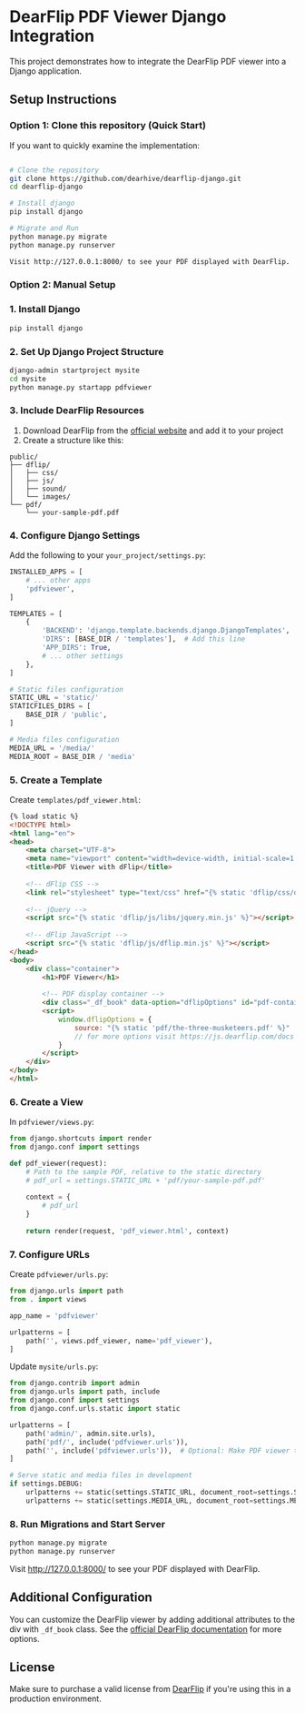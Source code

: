 # DearFlip PDF Viewer Django Integration

This project demonstrates how to integrate the DearFlip PDF viewer into a Django application.

## Setup Instructions

### Option 1: Clone this repository (Quick Start)

If you want to quickly examine the implementation:

```bash

# Clone the repository
git clone https://github.com/dearhive/dearflip-django.git
cd dearflip-django

# Install django
pip install django

# Migrate and Run
python manage.py migrate
python manage.py runserver

Visit http://127.0.0.1:8000/ to see your PDF displayed with DearFlip.

```

### Option 2: Manual Setup

### 1. Install Django

```bash
pip install django
```

### 2. Set Up Django Project Structure

```bash
django-admin startproject mysite
cd mysite
python manage.py startapp pdfviewer
```

### 3. Include DearFlip Resources

1. Download DearFlip from the [official website](https://js.dearflip.com/) and add it to your project
2. Create a structure like this:
```
public/
├── dflip/
│   ├── css/
│   ├── js/
│   ├── sound/
│   └── images/
└── pdf/
    └── your-sample-pdf.pdf
```

### 4. Configure Django Settings

Add the following to your `your_project/settings.py`:

```python
INSTALLED_APPS = [
    # ... other apps
    'pdfviewer',
]

TEMPLATES = [
    {
        'BACKEND': 'django.template.backends.django.DjangoTemplates',
        'DIRS': [BASE_DIR / 'templates'],  # Add this line
        'APP_DIRS': True,
        # ... other settings
    },
]

# Static files configuration
STATIC_URL = 'static/'
STATICFILES_DIRS = [
    BASE_DIR / 'public',
]

# Media files configuration
MEDIA_URL = '/media/'
MEDIA_ROOT = BASE_DIR / 'media'
```

### 5. Create a Template

Create `templates/pdf_viewer.html`:

```html
{% load static %}
<!DOCTYPE html>
<html lang="en">
<head>
    <meta charset="UTF-8">
    <meta name="viewport" content="width=device-width, initial-scale=1.0">
    <title>PDF Viewer with dFlip</title>
    
    <!-- dFlip CSS -->
    <link rel="stylesheet" type="text/css" href="{% static 'dflip/css/dflip.min.css' %}">
    
    <!-- jQuery -->
    <script src="{% static 'dflip/js/libs/jquery.min.js' %}"></script>
        
    <!-- dFlip JavaScript -->
    <script src="{% static 'dflip/js/dflip.min.js' %}"></script>
</head>
<body>
    <div class="container">
        <h1>PDF Viewer</h1>
        
        <!-- PDF display container -->
        <div class="_df_book" data-option="dflipOptions" id="pdf-container"></div>
        <script>
            window.dflipOptions = {
                source: "{% static 'pdf/the-three-musketeers.pdf' %}"
                // for more options visit https://js.dearflip.com/docs
            }
        </script>
    </div>
</body>
</html>
```

### 6. Create a View

In `pdfviewer/views.py`:

```python
from django.shortcuts import render
from django.conf import settings

def pdf_viewer(request):
    # Path to the sample PDF, relative to the static directory
    # pdf_url = settings.STATIC_URL + 'pdf/your-sample-pdf.pdf'
    
    context = {
        # pdf_url
    }
    
    return render(request, 'pdf_viewer.html', context)
```

### 7. Configure URLs

Create `pdfviewer/urls.py`:

```python
from django.urls import path
from . import views

app_name = 'pdfviewer'

urlpatterns = [
    path('', views.pdf_viewer, name='pdf_viewer'),
]
```

Update `mysite/urls.py`:

```python
from django.contrib import admin
from django.urls import path, include
from django.conf import settings
from django.conf.urls.static import static

urlpatterns = [
    path('admin/', admin.site.urls),
    path('pdf/', include('pdfviewer.urls')),
    path('', include('pdfviewer.urls')),  # Optional: Make PDF viewer the homepage
]

# Serve static and media files in development
if settings.DEBUG:
    urlpatterns += static(settings.STATIC_URL, document_root=settings.STATIC_ROOT)
    urlpatterns += static(settings.MEDIA_URL, document_root=settings.MEDIA_ROOT)
```

### 8. Run Migrations and Start Server

```bash
python manage.py migrate
python manage.py runserver
```

Visit http://127.0.0.1:8000/ to see your PDF displayed with DearFlip.

## Additional Configuration

You can customize the DearFlip viewer by adding additional attributes to the div with `_df_book` class. See the [official DearFlip documentation](https://dearflip.com/docs/) for more options.

## License

Make sure to purchase a valid license from [DearFlip](https://dearflip.com/) if you're using this in a production environment. 